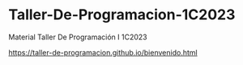 # Taller-De-Programacion-1C2023
Material Taller De Programación I 1C2023

https://taller-de-programacion.github.io/bienvenido.html